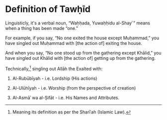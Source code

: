 
# Definition of Tawḥīd

Linguisticly, it's a verbal noun, “Waḥḥada, Yuwaḥḥidu al-Shayʾ ” means when a thing
has been made “one.”

For example, if you say, “No one exited the house except Muḥammad,” you have singled out
Muḥammad with [the action of] exiting the house.

And when you say, “No one stood up from the gathering except Khālid,” you have
singled out Khālid with [the action of] getting up from the gathering.

Technically,[^technically] singling out Allāh the Exalted with:

1. Al-Rubūbīyah - i.e. Lordship (His actions)

2. Al-Ulūhīyah - i.e. Worship (from the perspective of creation)

3. Al-Asmāʾ wa al-Ṣifāt - i.e. His Names and Attributes.

[^technically]: Meaning its definition as per the Sharīʿah (Islamic Law).

